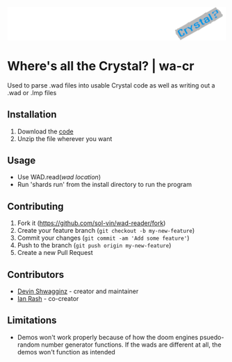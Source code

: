 ![logo](logo/Logo.png)

# Where's all the Crystal? | wa-cr

Used to parse .wad files into usable Crystal code
as well as writing out a .wad or .lmp files

## Installation

1. Download the [code](https://github.com/sol-vin/wad-reader/archive/refs/heads/master.zip)
2. Unzip the file wherever you want

## Usage

* Use WAD.read(*wad location*)
* Run 'shards run' from the install directory to run the program

## Contributing

1. Fork it (<https://github.com/sol-vin/wad-reader/fork>)
2. Create your feature branch (`git checkout -b my-new-feature`)
3. Commit your changes (`git commit -am 'Add some feature'`)
4. Push to the branch (`git push origin my-new-feature`)
5. Create a new Pull Request

## Contributors

- [Devin Shwagginz](https://github.com/D-Shwagginz) - creator and maintainer
- [Ian Rash](https://github.com/sol-vin) - co-creator

## Limitations

* Demos won't work properly because of how the doom engines psuedo-random number generator functions. If the wads are different at all, the demos won't function as intended
